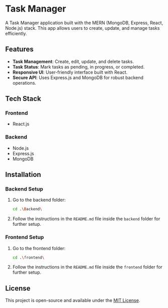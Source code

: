 # Task Manager

A Task Manager application built with the MERN (MongoDB, Express, React, Node.js) stack. This app allows users to create, update, and manage tasks efficiently.

## Features

- **Task Management**: Create, edit, update, and delete tasks.
- **Task Status**: Mark tasks as pending, in progress, or completed.
- **Responsive UI**: User-friendly interface built with React.
- **Secure API**: Uses Express.js and MongoDB for robust backend operations.

## Tech Stack

### Frontend

- React.js

### Backend

- Node.js
- Express.js
- MongoDB

## Installation

### Backend Setup

1. Go to the backend folder:

   ```bash
   cd .\Backend\
   ```

2. Follow the instructions in the `README.md` file inside the `backend` folder for further setup.

### Frontend Setup

1. Go to the frontend folder:

   ```bash
   cd .\frontend\
   ```

2. Follow the instructions in the `README.md` file inside the `frontend` folder for further setup.

## License

This project is open-source and available under the [MIT License](LICENSE).
